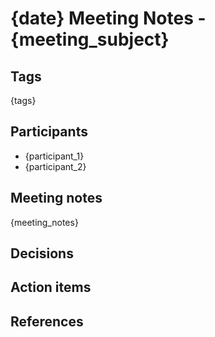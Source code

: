 # {date} Meeting Notes - {meeting_subject}

## Tags

{tags}

## Participants

- {participant_1}
- {participant_2}

## Meeting notes

{meeting_notes}

## Decisions

## Action items

## References
